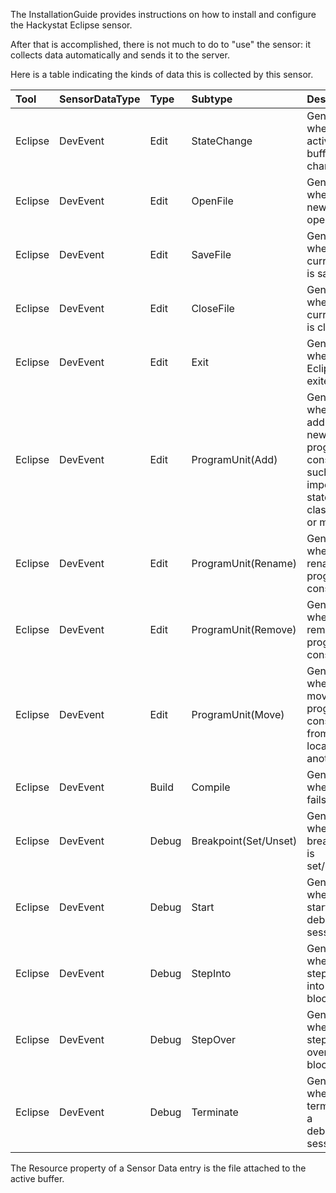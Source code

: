The InstallationGuide provides instructions on how to install and configure the Hackystat Eclipse sensor.

After that is accomplished, there is not much to do to "use" the sensor: it collects data automatically and sends it to the server.

Here is a table indicating the kinds of data this is collected by this sensor.

| **Tool**   | **SensorDataType** | **Type** | **Subtype** | Description |
|:-----------|:-------------------|:---------|:------------|:------------|
|Eclipse     | DevEvent           | Edit     | StateChange | Generated when the active buffer has changed.|
|Eclipse     |DevEvent            | Edit     | OpenFile    | Generated when a new file is opened.|
|Eclipse     |DevEvent            | Edit     | SaveFile    | Generated when the current file is saved.|
|Eclipse     |DevEvent            | Edit     | CloseFile   | Generated when the current file is closed.|
|Eclipse     |DevEvent            | Edit     | Exit        | Generated when Eclipse is exited.|
|Eclipse     |DevEvent            | Edit     | ProgramUnit(Add) | Generated when adding a new program construct such as an import statement, class, field, or method.|
|Eclipse     |DevEvent            | Edit     | ProgramUnit(Rename) | Generated when renaming a program construct.|
|Eclipse     |DevEvent            | Edit     | ProgramUnit(Remove) | Generated when removing a program construct.|
|Eclipse     |DevEvent            | Edit     | ProgramUnit(Move) | Generated when moving a program construct from one location to another.|
|Eclipse     |DevEvent            | Build    | Compile     | Generated when build fails.|
|Eclipse     |DevEvent            | Debug    | Breakpoint(Set/Unset) | Generated when a breakpoint is set/unset.|
|Eclipse     |DevEvent            | Debug    | Start       | Generated when starting a debugging session.|
|Eclipse     |DevEvent            | Debug    | StepInto    | Generated when stepping into a code block.|
|Eclipse     |DevEvent            | Debug    | StepOver    | Generated when stepping over a code block.|
|Eclipse     |DevEvent            | Debug    | Terminate   | Generated when terminating a debugging session.|

The Resource property of a Sensor Data entry is the file attached to the active buffer.